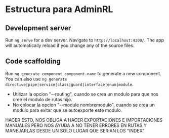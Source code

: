 # Estructura para AdminRL

## Development server

Run `ng serve` for a dev server. Navigate to `http://localhost:4200/`. The app will automatically reload if you change any of the source files.

## Code scaffolding

Run `ng generate component component-name` to generate a new component. You can also use `ng generate directive|pipe|service|class|guard|interface|enum|module`.

- Utilizar la opcion "--routing", cuando se crea un modulo para que nos cree el modulo de rutas hijo.
- No colocar la opcion "--module nombremodulo", cuando se crea un modulo para evitar que se autoexporte este modulo.

HACER ESTO, NOS OBLIGA A HACER EXPORTACIONES E IMPORTACIONES MANUALES
PERO NOS AYUDA A NO TENER ERRORES EN RUTAS Y MANEJARLAS DESDE UN SOLO LUGAR QUE SERIAN LOS "INDEX"